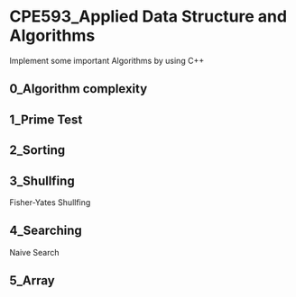 # CPE593_Applied Data Structure and Algorithms
Implement some important Algorithms by using C++

## 0_Algorithm complexity

## 1_Prime Test

## 2_Sorting

## 3_Shullfing
   Fisher-Yates Shullfing


## 4_Searching
   Naive Search

## 5_Array
